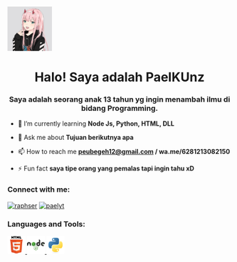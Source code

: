 <img src="https://github.com/paelkunz/PaelKUNZ/blob/main/ztwo.jpg?raw=true" width="100" height="100"/>
<h1 align="center">Halo! Saya adalah PaelKUnz</h1>
<h3 align="center">Saya adalah seorang anak 13 tahun yg ingin menambah ilmu di bidang Programming.</h3>

- 🌱 I’m currently learning **Node Js, Python, HTML, DLL**

- 💬 Ask me about **Tujuan berikutnya apa**

- 📫 How to reach me **peubegeh12@gmail.com / wa.me/6281213082150**

- ⚡ Fun fact **saya tipe orang yang pemalas tapi ingin tahu xD**

<h3 align="left">Connect with me:</h3>
<p align="left">
<a href="https://instagram.com/raphser" target="blank"><img align="center" src="https://cdn.jsdelivr.net/npm/simple-icons@3.0.1/icons/instagram.svg" alt="raphser" height="30" width="40" /></a>
<a href="https://www.youtube.com/c/paelyt" target="blank"><img align="center" src="https://cdn.jsdelivr.net/npm/simple-icons@3.0.1/icons/youtube.svg" alt="paelyt" height="30" width="40" /></a>
</p>

<h3 align="left">Languages and Tools:</h3>
<p align="left"> <a href="https://www.w3.org/html/" target="_blank"> <img src="https://raw.githubusercontent.com/devicons/devicon/master/icons/html5/html5-original-wordmark.svg" alt="html5" width="40" height="40"/> </a> <a href="https://nodejs.org" target="_blank"> <img src="https://raw.githubusercontent.com/devicons/devicon/master/icons/nodejs/nodejs-original-wordmark.svg" alt="nodejs" width="40" height="40"/> </a> <a href="https://www.python.org" target="_blank"> <img src="https://raw.githubusercontent.com/devicons/devicon/master/icons/python/python-original.svg" alt="python" width="40" height="40"/> </a> </p>
